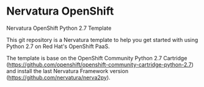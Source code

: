 Nervatura OpenShift
==================

Nervatura OpenShift Python 2.7 Template

This git repository is a Nervatura template to help you get started with using Python 2.7 on Red Hat's OpenShift PaaS.

The template is base on the OpenShift Community Python 2.7 Cartridge (https://github.com/openshift/openshift-community-cartridge-python-2.7) and install the last Nervatura Framework version (https://github.com/nervatura/nerva2py).


